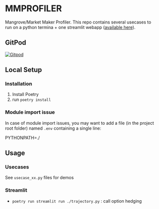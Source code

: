 # MMPROFILER

Mangrove/Market Maker Profiler. This repo contains several usecases to run on a python termina + one streamlit webapp ([available here](http://mmprofiler.deblaye.xyz/)).

## GitPod

[![Gitpod](https://gitpod.io/button/open-in-gitpod.svg)](https://gitpod.io/#https://github.com/RedRise/mmprofiler)

## Local Setup

### Installation

1. Install Poetry
2. run ```poetry install```

### Module import issue

In case of module import issues, you may want to add a file (in the project root folder) named ```.env``` containing a single line:

PYTHONPATH=./

## Usage

### Usecases

See ```usecase_xx.py``` files for demos

### Streamlit

- ```poetry run streamlit run ./trajectory.py``` : call option hedging
